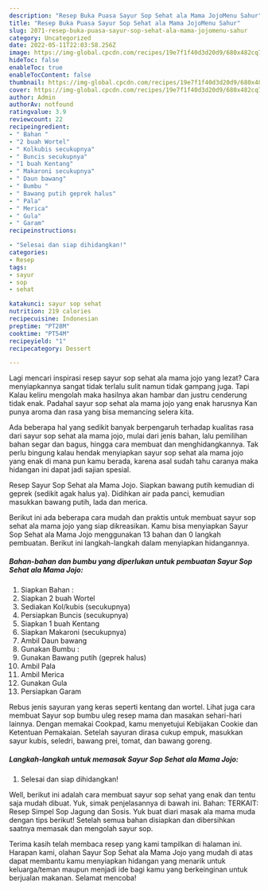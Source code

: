 ```yaml
---
description: "Resep Buka Puasa Sayur Sop Sehat ala Mama JojoMenu Sahur"
title: "Resep Buka Puasa Sayur Sop Sehat ala Mama JojoMenu Sahur"
slug: 2071-resep-buka-puasa-sayur-sop-sehat-ala-mama-jojomenu-sahur
category: Uncategorized
date: 2022-05-11T22:03:58.256Z
image: https://img-global.cpcdn.com/recipes/19e7f1f40d3d20d9/680x482cq70/sayur-sop-sehat-ala-mama-jojo-foto-resep-utama.jpg
hideToc: false
enableToc: true
enableTocContent: false
thumbnail: https://img-global.cpcdn.com/recipes/19e7f1f40d3d20d9/680x482cq70/sayur-sop-sehat-ala-mama-jojo-foto-resep-utama.jpg
cover: https://img-global.cpcdn.com/recipes/19e7f1f40d3d20d9/680x482cq70/sayur-sop-sehat-ala-mama-jojo-foto-resep-utama.jpg
author: Admin
authorAv: notfound
ratingvalue: 3.9
reviewcount: 22
recipeingredient:
- " Bahan "
- "2 buah Wortel"
- " Kolkubis secukupnya"
- " Buncis secukupnya"
- "1 buah Kentang"
- " Makaroni secukupnya"
- " Daun bawang"
- " Bumbu "
- " Bawang putih geprek halus"
- " Pala"
- " Merica"
- " Gula"
- " Garam"
recipeinstructions:

- "Selesai dan siap dihidangkan!"
categories:
- Resep
tags:
- sayur
- sop
- sehat

katakunci: sayur sop sehat 
nutrition: 219 calories
recipecuisine: Indonesian
preptime: "PT28M"
cooktime: "PT54M"
recipeyield: "1"
recipecategory: Dessert

---
```



Lagi mencari inspirasi resep sayur sop sehat ala mama jojo yang lezat? Cara menyiapkannya sangat tidak terlalu sulit namun tidak gampang juga. Tapi Kalau keliru mengolah maka hasilnya akan hambar dan justru cenderung tidak enak. Padahal sayur sop sehat ala mama jojo yang enak harusnya Kan punya aroma dan rasa yang bisa memancing selera kita.


Ada beberapa hal yang sedikit banyak berpengaruh terhadap kualitas rasa dari sayur sop sehat ala mama jojo, mulai dari jenis bahan, lalu pemilihan bahan segar dan bagus, hingga cara membuat dan menghidangkannya. Tak perlu bingung kalau hendak menyiapkan sayur sop sehat ala mama jojo yang enak di mana pun kamu berada, karena asal sudah tahu caranya maka hidangan ini dapat jadi sajian spesial.

Resep Sayur Sop Sehat ala Mama Jojo. Siapkan bawang putih kemudian di geprek (sedikit agak halus ya). Didihkan air pada panci, kemudian masukkan bawang putih, lada dan merica.


Berikut ini ada beberapa cara mudah dan praktis untuk membuat sayur sop sehat ala mama jojo yang siap dikreasikan. Kamu bisa menyiapkan Sayur Sop Sehat ala Mama Jojo menggunakan 13 bahan dan 0 langkah pembuatan. Berikut ini langkah-langkah dalam menyiapkan hidangannya.

<!--inarticleads1-->

##### Bahan-bahan dan bumbu yang diperlukan untuk pembuatan Sayur Sop Sehat ala Mama Jojo:

1. Siapkan  Bahan :
1. Siapkan 2 buah Wortel
1. Sediakan  Kol/kubis (secukupnya)
1. Persiapkan  Buncis (secukupnya)
1. Siapkan 1 buah Kentang
1. Siapkan  Makaroni (secukupnya)
1. Ambil  Daun bawang
1. Gunakan  Bumbu :
1. Gunakan  Bawang putih (geprek halus)
1. Ambil  Pala
1. Ambil  Merica
1. Gunakan  Gula
1. Persiapkan  Garam


Rebus jenis sayuran yang keras seperti kentang dan wortel. Lihat juga cara membuat Sayur sop bumbu uleg resep mama dan masakan sehari-hari lainnya. Dengan memakai Cookpad, kamu menyetujui Kebijakan Cookie dan Ketentuan Pemakaian. Setelah sayuran dirasa cukup empuk, masukkan sayur kubis, seledri, bawang prei, tomat, dan bawang goreng. 

<!--inarticleads2-->

##### Langkah-langkah untuk memasak Sayur Sop Sehat ala Mama Jojo:


1. Selesai dan siap dihidangkan!

Well, berikut ini adalah cara membuat sayur sop sehat yang enak dan tentu saja mudah dibuat. Yuk, simak penjelasannya di bawah ini. Bahan: TERKAIT: Resep Simpel Sop Jagung dan Sosis. Yuk buat diari masak ala mama muda dengan tips berikut! Setelah semua bahan disiapkan dan dibersihkan saatnya memasak dan mengolah sayur sop. 

Terima kasih telah membaca resep yang kami tampilkan di halaman ini. Harapan kami, olahan Sayur Sop Sehat ala Mama Jojo yang mudah di atas dapat membantu kamu menyiapkan hidangan yang menarik untuk keluarga/teman maupun menjadi ide bagi kamu yang berkeinginan untuk berjualan makanan. Selamat mencoba!
